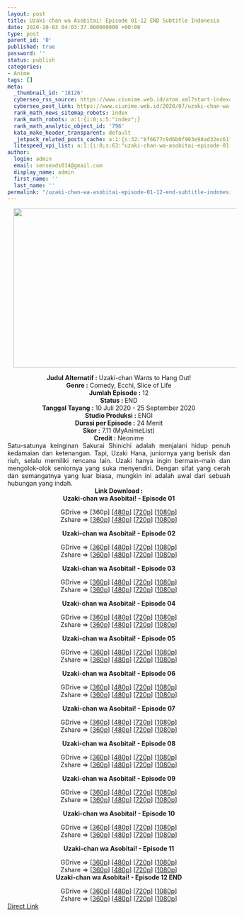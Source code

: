```yaml
---
layout: post
title: Uzaki-chan wa Asobitai! Episode 01-12 END Subtitle Indonesia
date: 2020-10-03 04:03:37.000000000 +00:00
type: post
parent_id: '0'
published: true
password: ''
status: publish
categories:
- Anime
tags: []
meta:
  _thumbnail_id: '18126'
  cyberseo_rss_source: https://www.ciunime.web.id/atom.xml?start-index=301&max-results=150
  cyberseo_post_link: https://www.ciunime.web.id/2020/07/uzaki-chan-wa-asobitai-subtitle.html
  rank_math_news_sitemap_robots: index
  rank_math_robots: a:1:{i:0;s:5:"index";}
  rank_math_analytic_object_id: '796'
  kata_make_header_transparent: default
  _jetpack_related_posts_cache: a:1:{s:32:"8f6677c9d6b0f903e98ad32ec61f8deb";a:2:{s:7:"expires";i:1654205986;s:7:"payload";a:0:{}}}
  litespeed_vpi_list: a:1:{i:0;s:63:"uzaki-chan-wa-asobitai-episode-01-12-end-subtitle-indonesia.png";}
author:
  login: admin
  email: senseads014@gmail.com
  display_name: admin
  first_name: ''
  last_name: ''
permalink: "/uzaki-chan-wa-asobitai-episode-01-12-end-subtitle-indonesia/"
---
```

<div class="separator" style="clear: both; text-align: center;"><a href="https://1.bp.blogspot.com/-uF5bE6qJIYE/XwRKtgGqUWI/AAAAAAAAeOs/08tTxP7rO7cK6w0V4gxO8mdgjzrUdNcEgCLcBGAsYHQ/s1600/Uzaki-chan%2Bwa%2BAsobitai%2521.png" style="margin-left: 1em; margin-right: 1em;"><img border="0" data-original-height="720" data-original-width="1280" height="360" src="{{ site.baseurl }}/assets/2020/10/Uzaki-chan%2Bwa%2BAsobitai%2521.png" width="640" /></a></div>
<p>
<div style="text-align: center;"><b>Judul</b><b><b>&nbsp;Alternatif</b>&nbsp;:</b>&nbsp;Uzaki-chan Wants to Hang Out!</div>
<div style="text-align: center;"><b>Genre :</b>&nbsp;Comedy, Ecchi, Slice of Life</div>
<div style="text-align: center;"><b>Jumlah Episode :</b>&nbsp;12<br /><b>Status :&nbsp;</b>END<br /><b>Tanggal Tayang :</b>&nbsp;10 Juli 2020&nbsp;- 25 September 2020<br /><b>Studio Produksi :</b>&nbsp;ENGI<br /><b>Durasi per Episode :</b>&nbsp;24 Menit</div>
<div style="text-align: center;"><b>Skor :</b>&nbsp;7.11 (MyAnimeList)<br /><b>Credit :</b>&nbsp;Neonime</div>
<div style="text-align: center;"></div>
<div style="text-align: justify;">Satu-satunya keinginan Sakurai Shinichi adalah menjalani hidup penuh kedamaian dan ketenangan. Tapi, Uzaki Hana, juniornya yang berisik dan riuh, selalu memiliki rencana lain. Uzaki hanya ingin bermain-main dan mengolok-olok seniornya yang suka menyendiri. Dengan sifat yang cerah dan semangatnya yang luar biasa, mungkin ini adalah awal dari sebuah hubungan yang indah.</div>
<div style="text-align: justify;"></div>
<div style="text-align: justify;"></div>
<div style="text-align: center;"><b>Link Download :</b></div>
<div style="text-align: center;"><b>Uzaki-chan wa Asobitai!&nbsp;- Episode 01</b></p>
<div style="text-align: center;">GDrive =&gt; [360p] [<a href="https://drive.google.com/uc?export=download&amp;id=1osa2xPk5NZfQKgsoSDUNrYEoWhEgHtca" target="_blank" rel="noopener">480p</a>] [<a href="https://drive.google.com/uc?export=download&amp;id=1k4a-BHVi1ZyN-VmDRq7YYq-oUQv2-qZb" target="_blank" rel="noopener">720p</a>] [<a href="https://drive.google.com/uc?export=download&amp;id=1iqgPcuswh0T4g5Wt1gcqSzBo-D2Q7SVM" target="_blank" rel="noopener">1080p</a>]<br />Zshare =&gt; [<a href="https://www112.zippyshare.com/v/7J3mvn2a/file.html" target="_blank" rel="noopener">360p</a>] [<a href="https://www8.zippyshare.com/v/7EZRApuv/file.html" target="_blank" rel="noopener">480p</a>] [<a href="https://www81.zippyshare.com/v/zvSeQH2q/file.html" target="_blank" rel="noopener">720p</a>] [<a href="https://www50.zippyshare.com/v/lP0ueYvc/file.html" target="_blank" rel="noopener">1080p</a>]</p>
<p><b>Uzaki-chan wa Asobitai!&nbsp;- Episode 02</b></p>
<div style="text-align: center;">GDrive =&gt; [<a href="https://drive.google.com/uc?export=download&amp;id=1GjK66jwVMvl7F6bRW9rDyBzOdAUrh7_6" target="_blank" rel="noopener">360p</a>] [<a href="https://drive.google.com/uc?export=download&amp;id=1bg2W5Pa6UsIMcEBRg86sV4KxdEyhegEg" target="_blank" rel="noopener">480p</a>] [<a href="https://drive.google.com/uc?export=download&amp;id=13Ch-_jZuy5huAbsVORqVq8_UAF9WSXcI" target="_blank" rel="noopener">720p</a>] [<a href="https://drive.google.com/uc?export=download&amp;id=1XPrY-CK2ugbsR0PGXbc--qFYcJxXgFrU" target="_blank" rel="noopener">1080p</a>]<br />Zshare =&gt; [<a href="https://www15.zippyshare.com/v/Ia8evmE3/file.html" target="_blank" rel="noopener">360p</a>] [<a href="https://www119.zippyshare.com/v/XLEIroVC/file.html" target="_blank" rel="noopener">480p</a>] [<a href="https://www55.zippyshare.com/v/15W1vsSU/file.html" target="_blank" rel="noopener">720p</a>] [<a href="https://www50.zippyshare.com/v/f3u7Z627/file.html" target="_blank" rel="noopener">1080p</a>]</p>
<p><b>Uzaki-chan wa Asobitai!&nbsp;- Episode 03</b></p>
<div style="text-align: center;">GDrive =&gt; [<a href="https://drive.google.com/uc?export=download&amp;id=1ZkpZS4nV9BLzcuwIq2RQ7bL9BLms-yD-" target="_blank" rel="noopener">360p</a>] [<a href="https://drive.google.com/uc?export=download&amp;id=1jUcZwkMDjDQERvVbgEXSqO8ZupkAWnZ1" target="_blank" rel="noopener">480p</a>] [<a href="https://drive.google.com/uc?export=download&amp;id=1w2ss7qE5HS4cVNA031bji5autlqgB_lR" target="_blank" rel="noopener">720p</a>] [<a href="https://drive.google.com/uc?export=download&amp;id=1oA2YRfz8CY2ty-KIeeDEUz0_AvChCXus" target="_blank" rel="noopener">1080p</a>]<br />Zshare =&gt; [<a href="https://www100.zippyshare.com/v/idNH1KML/file.html" target="_blank" rel="noopener">360p</a>] [<a href="https://www40.zippyshare.com/v/VLWHt7kW/file.html" target="_blank" rel="noopener">480p</a>] [<a href="https://www17.zippyshare.com/v/5k3ypFKM/file.html" target="_blank" rel="noopener">720p</a>] [<a href="https://www10.zippyshare.com/v/DtfWYeiN/file.html" target="_blank" rel="noopener">1080p</a>]</p>
<p><b>Uzaki-chan wa Asobitai!&nbsp;- Episode 04</b></p>
<div style="text-align: center;">GDrive =&gt; [<a href="https://www.mirrored.to/files/0UZLYBPS/" target="_blank" rel="noopener">360p</a>] [<a href="https://drive.google.com/uc?export=download&amp;id=1GXyOnLTcUACYt-auaJSXtQjKz1cjFh4S" target="_blank" rel="noopener">480p</a>] [<a href="https://drive.google.com/uc?export=download&amp;id=1m0mLN492dd0kXcdR22PVdYbcmY4syAI1" target="_blank" rel="noopener">720p</a>] [<a href="https://drive.google.com/uc?export=download&amp;id=1KoNNGmDGHRjVMbUp3GRpvvFBCj1GYuY2" target="_blank" rel="noopener">1080p</a>]<br />Zshare =&gt; [<a href="https://www70.zippyshare.com/v/KfFmAubP/file.html" target="_blank" rel="noopener">360p</a>] [<a href="https://www67.zippyshare.com/v/IV9hiXv1/file.html" target="_blank" rel="noopener">480p</a>] [<a href="https://www63.zippyshare.com/v/5aWfU36W/file.html" target="_blank" rel="noopener">720p</a>] [<a href="https://www39.zippyshare.com/v/jnRlPn0m/file.html" target="_blank" rel="noopener">1080p</a>]</p>
<p><b>Uzaki-chan wa Asobitai!&nbsp;- Episode 05</b></p>
<div style="text-align: center;">GDrive =&gt; [<a href="https://www.mirrored.to/files/0IWDVNHJ/" target="_blank" rel="noopener">360p</a>] [<a href="https://drive.google.com/uc?export=download&amp;id=1L3YCkZYcCz67Ffg7Loks7lPiLI36ChoV" target="_blank" rel="noopener">480p</a>] [<a href="https://drive.google.com/uc?export=download&amp;id=1rMmmw2nO8-DzpJxjl06dmjTy53qi5A8Z" target="_blank" rel="noopener">720p</a>] [<a href="https://drive.google.com/uc?export=download&amp;id=15LqoQkYb_p-DbS66Pbi2K1PEkLY9so7o" target="_blank" rel="noopener">1080p</a>]<br />Zshare =&gt; [<a href="https://www115.zippyshare.com/v/HniNOLLN/file.html" target="_blank" rel="noopener">360p</a>] [<a href="https://www119.zippyshare.com/v/jnEluayL/file.html" target="_blank" rel="noopener">480p</a>] [<a href="https://www10.zippyshare.com/v/AXTzWMTx/file.html" target="_blank" rel="noopener">720p</a>] [<a href="https://www98.zippyshare.com/v/2PIatA55/file.html" target="_blank" rel="noopener">1080p</a>]</p>
<p><b>Uzaki-chan wa Asobitai!&nbsp;- Episode 06</b></p>
<div style="text-align: center;">GDrive =&gt; [<a href="https://drive.google.com/uc?export=download&amp;id=1aSGdlqp8xWceE9TIH__Vb24STyppL31X" target="_blank" rel="noopener">360p</a>] [<a href="https://drive.google.com/uc?export=download&amp;id=1fCGU6WkIkEfdzJ9ZjFsJf18eXbySj7sy" target="_blank" rel="noopener">480p</a>] [<a href="https://drive.google.com/uc?export=download&amp;id=18UZr0b7h_MTXUH4Kqrz7e1jNEvWQGyH2" target="_blank" rel="noopener">720p</a>] [<a href="https://drive.google.com/uc?export=download&amp;id=1NwWNOS0dFvQt3I1PdgmFIAv1LuNkfV47" target="_blank" rel="noopener">1080p</a>]<br />Zshare =&gt; [<a href="https://www89.zippyshare.com/v/7SydWCkC/file.html" target="_blank" rel="noopener">360p</a>] [<a href="https://www16.zippyshare.com/v/DLWBk1FQ/file.html" target="_blank" rel="noopener">480p</a>] [<a href="https://www32.zippyshare.com/v/M1HxjS7a/file.html" target="_blank" rel="noopener">720p</a>] [<a href="https://www117.zippyshare.com/v/2EGWZK3G/file.html" target="_blank" rel="noopener">1080p</a>]</p>
<p><b>Uzaki-chan wa Asobitai!&nbsp;- Episode 07</b></p>
<div style="text-align: center;">GDrive =&gt; [<a href="https://drive.google.com/uc?export=download&amp;id=1lgsFkpTgpHLyWACwYErxcYkXHFXsT2Di" target="_blank" rel="noopener">360p</a>] [<a href="https://drive.google.com/uc?export=download&amp;id=17jjHAX8nO0TRp-kXKtmHwFwXbFCLe4Sb" target="_blank" rel="noopener">480p</a>] [<a href="https://drive.google.com/uc?export=download&amp;id=1BbjU4Sjph6d9W1lwelGJSRPLwtSQuQQ_" target="_blank" rel="noopener">720p</a>] [<a href="https://drive.google.com/uc?export=download&amp;id=1aFU859-JH8LXPp49aCe3fqR7gZEUS4TH" target="_blank" rel="noopener">1080p</a>]<br />Zshare =&gt; [<a href="https://www35.zippyshare.com/v/0SLMxjEM/file.html" target="_blank" rel="noopener">360p</a>] [<a href="https://www47.zippyshare.com/v/Ja9W3PUh/file.html" target="_blank" rel="noopener">480p</a>] [<a href="https://www45.zippyshare.com/v/lq3cLHUD/file.html" target="_blank" rel="noopener">720p</a>] [<a href="https://www14.zippyshare.com/v/Zr6Yq8BO/file.html" target="_blank" rel="noopener">1080p</a>]</p>
<p><b>Uzaki-chan wa Asobitai!&nbsp;- Episode 08</b></p>
<div style="text-align: center;">GDrive =&gt; [<a href="https://drive.google.com/uc?export=download&amp;id=1-mBLsDoGy55hYDXhODFyswQCLoAcK4bm" target="_blank" rel="noopener">360p</a>] [<a href="https://drive.google.com/uc?export=download&amp;id=1t8M8K17wVKclcqBJzEARzpczzMrjR-QS" target="_blank" rel="noopener">480p</a>] [<a href="https://drive.google.com/uc?export=download&amp;id=1hf7jSEHwbdXXeQxGcRIJUeUZEis3VhSc" target="_blank" rel="noopener">720p</a>] [<a href="https://drive.google.com/uc?export=download&amp;id=1m43647aamowE22L2OQdPvLdpT-7k87Xx" target="_blank" rel="noopener">1080p</a>]<br />Zshare =&gt; [<a href="https://www80.zippyshare.com/v/hA8jfPCK/file.html" target="_blank" rel="noopener">360p</a>] [<a href="https://www52.zippyshare.com/v/JNxzbezW/file.html" target="_blank" rel="noopener">480p</a>] [<a href="https://www40.zippyshare.com/v/8Iqi7V7G/file.html" target="_blank" rel="noopener">720p</a>] [<a href="https://www45.zippyshare.com/v/rG0zbX9G/file.html" target="_blank" rel="noopener">1080p</a>]</p>
<p><b>Uzaki-chan wa Asobitai!&nbsp;- Episode 09</b></p>
<div style="text-align: center;">GDrive =&gt; [<a href="https://drive.google.com/uc?export=download&amp;id=1ZCblRXR0nurJD2z6UoeGuLCUFH1h4xXw" target="_blank" rel="noopener">360p</a>] [<a href="https://drive.google.com/uc?export=download&amp;id=1sjDI3LXRiJoOuW9xcE8jIuu5ftuqEG9E" target="_blank" rel="noopener">480p</a>] [<a href="https://drive.google.com/uc?export=download&amp;id=19fnp1DJbXBV8guhTFEYGO0LIcASORXL-" target="_blank" rel="noopener">720p</a>] [<a href="https://drive.google.com/uc?export=download&amp;id=1L8NLFRbKBIZkA2H2VTeP65KGvpLZUr9t" target="_blank" rel="noopener">1080p</a>]<br />Zshare =&gt; [<a href="https://www7.zippyshare.com/v/j3qobYp7/file.html" target="_blank" rel="noopener">360p</a>] [<a href="https://www31.zippyshare.com/v/2R4Nbu1b/file.html" target="_blank" rel="noopener">480p</a>] [<a href="https://www13.zippyshare.com/v/v9X1kbTh/file.html" target="_blank" rel="noopener">720p</a>] [<a href="https://www14.zippyshare.com/v/Flv66l3r/file.html" target="_blank" rel="noopener">1080p</a>]</p>
<p><b>Uzaki-chan wa Asobitai!&nbsp;- Episode 10</b></p>
<div style="text-align: center;">GDrive =&gt; [<a href="https://drive.google.com/uc?export=download&amp;id=1Ii1IrVUsTRXefUtbJzv1Zk1RtRDLbfeX" target="_blank" rel="noopener">360p</a>] [<a href="https://drive.google.com/uc?export=download&amp;id=1upMnPyPxlDSqBObOg0Qz6obJdJBmgXhx" target="_blank" rel="noopener">480p</a>] [<a href="https://drive.google.com/uc?export=download&amp;id=1_qqknhfc1pOey98j64ck4deQhh0PklAR" target="_blank" rel="noopener">720p</a>] [<a href="https://drive.google.com/uc?export=download&amp;id=1bCxpDxM3Ne4E7cPAWXgMOpMyMYMxHulZ" target="_blank" rel="noopener">1080p</a>]<br />Zshare =&gt; [<a href="https://www39.zippyshare.com/v/qsFYCrkW/file.html" target="_blank" rel="noopener">360p</a>] [<a href="https://www72.zippyshare.com/v/gLAFz1ql/file.html" target="_blank" rel="noopener">480p</a>] [<a href="https://www116.zippyshare.com/v/SROPrg3u/file.html" target="_blank" rel="noopener">720p</a>] [<a href="https://www25.zippyshare.com/v/tmMak0zJ/file.html" target="_blank" rel="noopener">1080p</a>]</p>
<p><b>Uzaki-chan wa Asobitai!&nbsp;- Episode 11</b></p>
<div style="text-align: center;">GDrive =&gt; [<a href="https://drive.google.com/uc?export=download&amp;id=1za8PqnWYzucQBnfGpv-cN226gxvqfrII" target="_blank" rel="noopener">360p</a>] [<a href="https://drive.google.com/uc?export=download&amp;id=1BwsS_OAji8MDcvFWLeF50-FVMVFIgcNa" target="_blank" rel="noopener">480p</a>] [<a href="https://drive.google.com/uc?export=download&amp;id=1nSMoWBqdowcVgjIZN9tW9D_kTAaLTXYC" target="_blank" rel="noopener">720p</a>] [<a href="https://drive.google.com/uc?export=download&amp;id=1-7lS1sd7NS9vk-xpzgPxSzSfc0GNrNUs" target="_blank" rel="noopener">1080p</a>]<br />Zshare =&gt; [<a href="https://www93.zippyshare.com/v/4VSj4ImS/file.html" target="_blank" rel="noopener">360p</a>] [<a href="https://www28.zippyshare.com/v/fAxAhUjN/file.html" target="_blank" rel="noopener">480p</a>] [<a href="https://www66.zippyshare.com/v/MYBvgamv/file.html" target="_blank" rel="noopener">720p</a>] [<a href="https://www80.zippyshare.com/v/JaT77qec/file.html" target="_blank" rel="noopener">1080p</a>]</div>
<div style="text-align: center;"><b>Uzaki-chan wa Asobitai!&nbsp;- Episode 12 END</b></p>
<div>GDrive =&gt; [<a href="https://drive.google.com/uc?export=download&amp;id=1kL46PXvtwPBU3yY5nMvJig7TO1q1-Zgb" target="_blank" rel="noopener">360p</a>] [<a href="https://drive.google.com/uc?export=download&amp;id=108H7xm9UgKZr9OoWjGSqbgK6Jt8DxL0H" target="_blank" rel="noopener">480p</a>] [<a href="https://drive.google.com/uc?export=download&amp;id=1liL_CGGACgcmGDHCkoUosG7Pvc5ZOFxh" target="_blank" rel="noopener">720p</a>] [<a href="https://drive.google.com/uc?export=download&amp;id=1KUahW0hGCwP_S412c2hBytCS-zJR1i9U" target="_blank" rel="noopener">1080p</a>]<br />Zshare =&gt; [<a href="https://www79.zippyshare.com/v/SjNvcnyx/file.html" target="_blank" rel="noopener">360p</a>] [<a href="https://www92.zippyshare.com/v/OqdDwFCV/file.html" target="_blank" rel="noopener">480p</a>] [<a href="https://www15.zippyshare.com/v/OueMlFeR/file.html" target="_blank" rel="noopener">720p</a>] [<a href="https://www58.zippyshare.com/v/H1MWbvtK/file.html" target="_blank" rel="noopener">1080p</a>]</div>
</div>
</div>
</div>
</div>
</div>
</div>
</div>
</div>
</div>
</div>
</div>
</div>
<link rel="stylesheet" href="https://cdnjs.cloudflare.com/ajax/libs/font-awesome/4.7.0/css/font-awesome.min.css" />
<div class="divbtn"> <a href="https://handymansurrender.com/fihup8buzv?key=94550f7ce39444073321dde3b8782f97" class="btn"><i class="fa fa-download"></i> Direct Link</a> </div>
